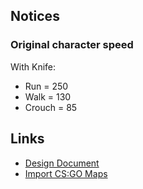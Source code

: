 ﻿## Notices

### Original character speed

With Knife:
- Run    = 250
- Walk   = 130
- Crouch =  85

## Links

- [Design Document](https://github.com/xthebat/unreal_tasks.wiki.git)
- [Import CS:GO Maps](https://www.youtube.com/watch?v=pX2ddaJzFHw&ab_channel=ItsJustChris)